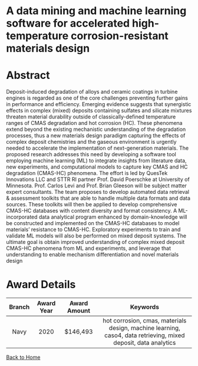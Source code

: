 
A data mining and machine learning software for accelerated high-temperature corrosion-resistant materials design
=================================================================================================================

# Abstract


Deposit-induced degradation of alloys and ceramic coatings in turbine engines is regarded as one of the core challenges preventing further gains in performance and efficiency. Emerging evidence suggests that synergistic effects in complex (mixed) deposits containing sulfates and silicate mixtures threaten material durability outside of classically-defined temperature ranges of CMAS degradation and hot corrosion (HC). These phenomena extend beyond the existing mechanistic understanding of the degradation processes, thus a new materials design paradigm capturing the effects of complex deposit chemistries and the gaseous environment is urgently needed to accelerate the implementation of next-generation materials. The proposed research addresses this need by developing a software tool employing machine learning (ML) to integrate insights from literature data, new experiments, and computational models to capture key CMAS and HC degradation (CMAS-HC) phenomena. The effort is led by QuesTek Innovations LLC and STTR RI partner Prof. David Poerschke at University of Minnesota. Prof. Carlos Levi and Prof. Brian Gleeson will be subject matter expert consultants. The team proposes to develop automated data retrieval & assessment toolkits that are able to handle multiple data formats and data sources. These toolkits will then be applied to develop comprehensive CMAS-HC databases with content diversity and format consistency. A ML-incorporated data analytical program enhanced by domain-knowledge will be constructed and implemented on the CMAS-HC databases to model materials’ resistance to CMAS-HC. Exploratory experiments to train and validate ML models will also be performed on mixed deposit systems. The ultimate goal is obtain improved understanding of complex mixed deposit CMAS-HC phenomena from ML and experiments, and leverage that understanding to enable mechanism differentiation and novel materials design  

# Award Details

|Branch|Award Year|Award Amount|Keywords|
| :---: | :---: | :---: | :---: |
|Navy|2020|$146,493|hot corrosion, cmas, materials design, machine learning, caso4, data retrieving, mixed deposit, data analytics|
  
  


[Back to Home](https://github.com/chrischow/dod_sbir_awards/JH/#2230)